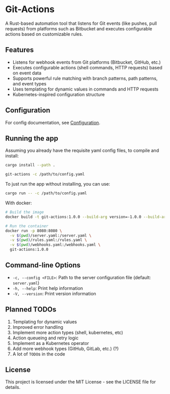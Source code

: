 # Git-Actions

A Rust-based automation tool that listens for Git events (like pushes, pull requests) from platforms such as Bitbucket
and executes configurable actions based on customizable rules.

## Features

- Listens for webhook events from Git platforms (Bitbucket, GitHub, etc.)
- Executes configurable actions (shell commands, HTTP requests) based on event data
- Supports powerful rule matching with branch patterns, path patterns, and event types
- Uses templating for dynamic values in commands and HTTP requests
- Kubernetes-inspired configuration structure

## Configuration

For config documentation, see [Configuration](docs/schema/README.md).

## Running the app

Assuming you already have the requisite yaml config files, to compile and install:

```bash
cargo install --path .

git-actions -c /path/to/config.yaml
```

To just run the app without installing, you can use:

```bash
cargo run -- -c /path/to/config.yaml
```

With docker:

```bash
# Build the image
docker build -t git-actions:1.0.0 --build-arg version=-1.0.0 --build-arg release=1 .

# Run the container
docker run -p 8080:8080 \
  -v $(pwd)/server.yaml:/server.yaml \
  -v $(pwd)/rules.yaml:/rules.yaml \
  -v $(pwd)/webhooks.yaml:/webhooks.yaml \
  git-actions:1.0.0
```

## Command-line Options

- `-c, --config <FILE>`: Path to the server configuration file (default: `server.yaml`)
- `-h, --help`: Print help information
- `-V, --version`: Print version information

## Planned TODOs

1. Templating for dynamic values
2. Improved error handling
3. Implement more action types (shell, kubernetes, etc)
4. Action queueing and retry logic
5. Implement as a Kubernetes operator
6. Add more webhook types (GitHub, GitLab, etc.) (?)
7. A lot of `TODO`s in the code

## License

This project is licensed under the MIT License - see the LICENSE file for details.
